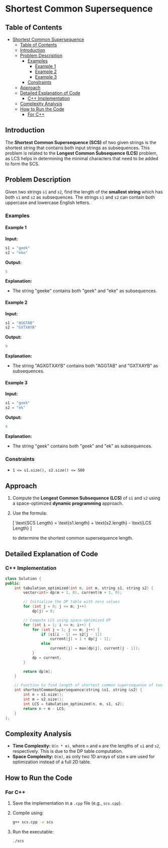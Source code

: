 # Shortest Common Supersequence

## Table of Contents

- [Shortest Common Supersequence](#shortest-common-supersequence)
  - [Table of Contents](#table-of-contents)
  - [Introduction](#introduction)
  - [Problem Description](#problem-description)
    - [Examples](#examples)
      - [Example 1](#example-1)
      - [Example 2](#example-2)
      - [Example 3](#example-3)
    - [Constraints](#constraints)
  - [Approach](#approach)
  - [Detailed Explanation of Code](#detailed-explanation-of-code)
    - [C++ Implementation](#c-implementation)
  - [Complexity Analysis](#complexity-analysis)
  - [How to Run the Code](#how-to-run-the-code)
    - [For C++](#for-c)

## Introduction

The **Shortest Common Supersequence (SCS)** of two given strings is the shortest string that contains both input strings as subsequences. This problem is related to the **Longest Common Subsequence (LCS)** problem, as LCS helps in determining the minimal characters that need to be added to form the SCS.

## Problem Description

Given two strings `s1` and `s2`, find the length of the **smallest string** which has both `s1` and `s2` as subsequences. The strings `s1` and `s2` can contain both uppercase and lowercase English letters.

### Examples

#### Example 1

**Input:**

```cpp
s1 = "geek"
s2 = "eke"
```

**Output:**

```cpp
5
```

**Explanation:**

- The string "geeke" contains both "geek" and "eke" as subsequences.

#### Example 2

**Input:**

```cpp
s1 = "AGGTAB"
s2 = "GXTXAYB"
```

**Output:**

```cpp
9
```

**Explanation:**

- The string "AGXGTXAYB" contains both "AGGTAB" and "GXTXAYB" as subsequences.

#### Example 3

**Input:**

```cpp
s1 = "geek"
s2 = "ek"
```

**Output:**

```cpp
4
```

**Explanation:**

- The string "geek" contains both "geek" and "ek" as subsequences.

### Constraints

- `1 <= s1.size(), s2.size() <= 500`

## Approach

1. Compute the **Longest Common Subsequence (LCS)** of `s1` and `s2` using a space-optimized **dynamic programming** approach.
2. Use the formula:

   \[ \text{SCS Length} = \text{s1.length} + \text{s2.length} - \text{LCS Length} \]

   to determine the shortest common supersequence length.

## Detailed Explanation of Code

### C++ Implementation

```cpp
class Solution {
public:
    int tabulation_optimized(int n, int m, string s1, string s2) {
        vector<int> dp(m + 1, 0), current(m + 1, 0);

        // Initialize the DP table with zero values
        for (int j = 0; j <= m; j++)
            dp[j] = 0;

        // Compute LCS using space-optimized DP
        for (int i = 1; i <= n; i++) {
            for (int j = 1; j <= m; j++) {
                if (s1[i - 1] == s2[j - 1])
                    current[j] = 1 + dp[j - 1];
                else
                    current[j] = max(dp[j], current[j - 1]);
            }
            dp = current;
        }

        return dp[m];
    }

    // Function to find length of shortest common supersequence of two strings.
    int shortestCommonSupersequence(string &s1, string &s2) {
        int n = s1.size();
        int m = s2.size();
        int LCS = tabulation_optimized(n, m, s1, s2);
        return n + m - LCS;
    }
};
```

## Complexity Analysis

- **Time Complexity:** `O(n * m)`, where `n` and `m` are the lengths of `s1` and `s2`, respectively. This is due to the DP table computation.
- **Space Complexity:** `O(m)`, as only two 1D arrays of size `m` are used for optimization instead of a full 2D table.

## How to Run the Code

### For C++

1. Save the implementation in a `.cpp` file (e.g., `scs.cpp`).
2. Compile using:

   ```sh
   g++ scs.cpp -o scs
   ```

3. Run the executable:

   ```sh
   ./scs
   ```
